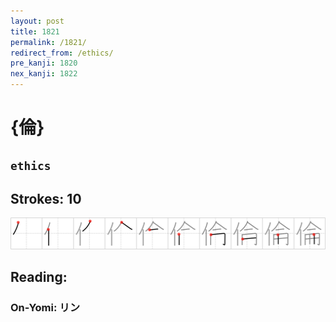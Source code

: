 ```yaml
---
layout: post
title: 1821
permalink: /1821/
redirect_from: /ethics/
pre_kanji: 1820
nex_kanji: 1822
---
```


# {倫}

## `ethics`

## Strokes: 10

<div class="stroke"><img src="../images/E580AB.png" /></div>

## Reading:

### On-Yomi: リン
